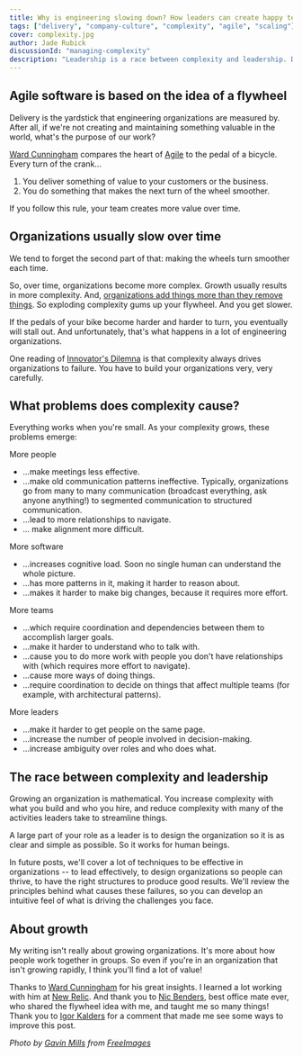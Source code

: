 ```yaml
---
title: Why is engineering slowing down? How leaders can create happy teams and good results in chaos
tags: ["delivery", "company-culture", "complexity", "agile", "scaling"]
cover: complexity.jpg
author: Jade Rubick
discussionId: "managing-complexity"
description: "Leadership is a race between complexity and leadership. Describes the principles behind creating humane, effective organizations in growing software startups."
---
```


<re-img src="complexity.jpg"></re-img>

## Agile software is based on the idea of a flywheel

Delivery is the yardstick that engineering organizations are measured by. After all, if we're not creating and maintaining something valuable in the world, what's the purpose of our work?

[Ward Cunningham](https://en.wikipedia.org/wiki/Ward_Cunningham) compares the heart of [Agile](https://agilemanifesto.org) to the pedal of a bicycle. Every turn of the crank...

1. You deliver something of value to your customers or the business.
2. You do something that makes the next turn of the wheel smoother.

If you follow this rule, your team creates more value over time. 

## Organizations usually slow over time

We tend to forget the second part of that: making the wheels turn smoother each time. 

So, over time, organizations become more complex. Growth usually results in more complexity. And, [organizations add things more than they remove things](https://mollyg.substack.com/p/addition-vs-subtraction). So exploding complexity gums up your flywheel. And you get slower.

If the pedals of your bike become harder and harder to turn, you eventually will stall out. And unfortunately, that's what happens in a lot of engineering organizations.

One reading of [Innovator's Dilemna](https://en.wikipedia.org/wiki/The_Innovator%27s_Dilemma) is that complexity always drives organizations to failure. You have to build your organizations very, very carefully.

## What problems does complexity cause?

Everything works when you're small. As your complexity grows, these problems emerge:

More people
* ...make meetings less effective.
* ...make old communication patterns ineffective. Typically, organizations go from many to many communication (broadcast everything, ask anyone anything!) to segmented communication to structured communication. 
* ...lead to more relationships to navigate.
* ... make alignment more difficult.

More software
* ...increases cognitive load. Soon no single human can understand the whole picture. 
* ...has more patterns in it, making it harder to reason about.
* ...makes it harder to make big changes, because it requires more effort.

More teams
* ...which require coordination and dependencies between them to accomplish larger goals. 
* ...make it harder to understand who to talk with.
* ...cause you to do more work with people you don't have relationships with (which requires more effort to navigate).
* ...cause more ways of doing things.
* ...require coordination to decide on things that affect multiple teams (for example, with architectural patterns).

More leaders
* ...make it harder to get people on the same page.
* ...increase the number of people involved in decision-making.
* ...increase ambiguity over roles and who does what.

## The race between complexity and leadership

Growing an organization is mathematical. You increase complexity with what you build and who you hire, and reduce complexity with many of the activities leaders take to streamline things. 

A large part of your role as a leader is to design the organization so it is as clear and simple as possible. So it works for human beings. 

In future posts, we'll cover a lot of techniques to be effective in organizations -- to lead effectively, to design organizations so people can thrive, to have the right structures to produce good results. We'll review the principles behind what causes these failures, so you can develop an intuitive feel of what is driving the challenges you face. 

## About growth

My writing isn't really about growing organizations. It's more about how people work together in groups. So even if you're in an organization that isn't growing rapidly, I think you'll find a lot of value!


Thanks to [Ward Cunningham](https://en.wikipedia.org/wiki/Ward_Cunningham) for his great insights. I learned a lot working with him at [New Relic](https://www.newrelic.com). And thank you to [Nic Benders](https://www.linkedin.com/in/benders/), best office mate ever, who shared the flywheel idea with me, and taught me so many things! Thank you to [Igor Kalders](https://www.linkedin.com/in/igorkalders/) for a comment that made me see some ways to improve this post.

_Photo by <a href="https://freeimages.com/photographer/gnmills-58346">Gavin Mills</a> from <a href="https://freeimages.com/">FreeImages</a>_